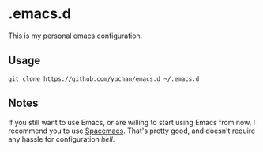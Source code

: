 # .emacs.d

This is my personal emacs configuration.

## Usage

    git clone https://github.com/yuchan/emacs.d ~/.emacs.d

## Notes

If you still want to use Emacs, or are willing to start using Emacs from now, I recommend you to use [Spacemacs](http://spacemacs.org). That's pretty good, and doesn't require any hassle for configuration *hell*.


